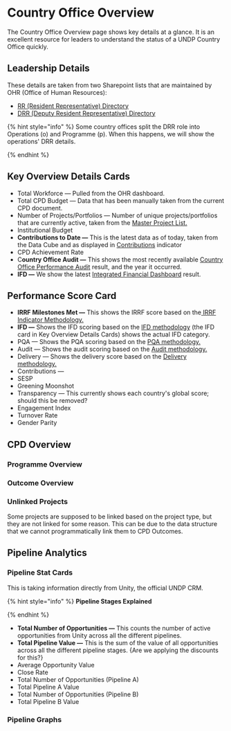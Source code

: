 # Country Office Overview

The Country Office Overview page shows key details at a glance. It is an excellent resource for leaders to understand the status of a UNDP Country Office quickly.

## Leadership Details

These details are taken from two Sharepoint lists that are maintained by OHR (Office of Human Resources):

* [RR (Resident Representative) Directory](https://undp.sharepoint.com/teams/OHR-Portal/SitePages/Resident-Representative-Directory.aspx?xsdata=MDV8MDJ8ZW1hbnVlbGUuZmFqYUB1bmRwLm9yZ3xiODhlYWY1ZDE5MGI0NDM2ZjBjYjA4ZGM2ODUzOWZjOXxiM2U1ZGI1ZTI5NDQ0ODM3OTlmNTc0ODhhY2U1NDMxOXwwfDB8NjM4NDk5OTU2NzMyNjgyNDYxfFVua25vd258VFdGcGJHWnNiM2Q4ZXlKV0lqb2lNQzR3TGpBd01EQWlMQ0pRSWpvaVYybHVNeklpTENKQlRpSTZJazFoYVd3aUxDSlhWQ0k2TW4wPXwwfHx8\&sdata=alNIanJBWUdVZ0dqQ2Y4MXMxY1lROFhzOWg4ejBNUmtSbEt1ZUJUUis5ND0%3d)
* [DRR (Deputy Resident Representative) Directory ](https://undp.sharepoint.com/teams/OHR-Portal/SitePages/Deputy-Resident-Represntative-Directory.aspx?xsdata=MDV8MDJ8ZW1hbnVlbGUuZmFqYUB1bmRwLm9yZ3xiODhlYWY1ZDE5MGI0NDM2ZjBjYjA4ZGM2ODUzOWZjOXxiM2U1ZGI1ZTI5NDQ0ODM3OTlmNTc0ODhhY2U1NDMxOXwwfDB8NjM4NDk5OTU2NzMyNzA0NzY5fFVua25vd258VFdGcGJHWnNiM2Q4ZXlKV0lqb2lNQzR3TGpBd01EQWlMQ0pRSWpvaVYybHVNeklpTENKQlRpSTZJazFoYVd3aUxDSlhWQ0k2TW4wPXwwfHx8\&sdata=R2QzcEZNdnR3NG1PTzRZVlc4Z01XbUF2R3FLWXBQQ2hFd3pSN2RtNldGcz0%3d)

{% hint style="info" %}
Some country offices split the DRR role into Operations (o) and Programme (p). When this happens, we will show the operations' DRR details.


{% endhint %}

## Key Overview Details Cards

* Total Workforce — Pulled from the OHR dashboard.&#x20;
* Total CPD Budget — Data that has been manually taken from the current CPD document.&#x20;
* Number of Projects/Portfolios — Number of unique projects/portfolios that are currently active, taken from the [Master Project List.](master-project-list.md)
* Institutional Budget
* **Contributions to Date —** This is the latest data as of today, taken from the Data Cube and as displayed in [Contributions](efficiency/contributions.md) indicator
* CPD Achievement Rate
* C**ountry Office Audit —** This shows the most recently available [Country Office Performance Audit](accountability/country-office-performance-audits.md) result, and the year it occurred.&#x20;
* **IFD —** We show the latest [Integrated Financial Dashboard](accountability/integrated-financial-dashboard-ifd.md) result.

## Performance Score Card

* **IRRF Milestones Met —** This shows the IRRF score based on the[ IRRF Indicator Methodology.](impact/irrf.md)
* **IFD —** Shows the IFD scoring based on the [IFD methodology](accountability/integrated-financial-dashboard-ifd.md) (the IFD card in Key Overview Details Cards) shows the actual IFD category.
* PQA — Shows the PQA scoring based on the [PQA methodology. ](accountability/project-quality-assurance.md)
* Audit — Shows the audit scoring based on the [Audit methodology.](accountability/country-office-performance-audits.md)
* Delivery — Shows the delivery score based on the [Delivery methodology. ](efficiency/delivery.md)
* Contributions —&#x20;
* SESP
* Greening Moonshot
* Transparency — This currently shows each country's global score; should this be removed?&#x20;
* Engagement Index
* Turnover Rate
* Gender Parity

## CPD Overview

### Programme Overview

### Outcome Overview

### Unlinked Projects

Some projects are supposed to be linked based on the project type, but they are not linked for some reason. This can be due to the data structure that we cannot programmatically link them to CPD Outcomes.&#x20;



## Pipeline Analytics

### Pipeline Stat Cards

This is taking information directly from Unity, the official UNDP CRM.

{% hint style="info" %}
**Pipeline Stages Explained**


{% endhint %}

* **Total Number of Opportunities —** This counts the number of active opportunities from Unity across all the different pipelines.&#x20;
* **Total Pipeline Value —** This is the sum of the value of all opportunities across all the different pipeline stages. {Are we applying the discounts for this?}
* Average Opportunity Value
* Close Rate
* Total Number of Opportunities (Pipeline A)
* Total Pipeline A Value
* Total Number of Opportunities (Pipeline B)
* Total Pipeline B Value

### Pipeline Graphs

